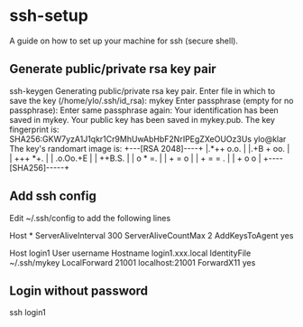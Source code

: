 # ssh-setup
A guide on how to set up your machine for ssh (secure shell). 

## Generate public/private rsa key pair
ssh-keygen
Generating public/private rsa key pair.
Enter file in which to save the key (/home/ylo/.ssh/id_rsa): mykey
Enter passphrase (empty for no passphrase): 
Enter same passphrase again: 
Your identification has been saved in mykey.
Your public key has been saved in mykey.pub.
The key fingerprint is:
SHA256:GKW7yzA1J1qkr1Cr9MhUwAbHbF2NrIPEgZXeOUOz3Us ylo@klar
The key's randomart image is:
+---[RSA 2048]----+
|.*++ o.o.        |
|.+B + oo.        |
| +++ *+.         |
| .o.Oo.+E        |
|    ++B.S.       |
|   o * =.        |
|  + = o          |
| + = = .         |
|  + o o          |
+----[SHA256]-----+

## Add ssh config
Edit ~/.ssh/config to add the following lines

Host *
    ServerAliveInterval 300
    ServerAliveCountMax 2
    AddKeysToAgent yes

Host login1
    User username
    Hostname login1.xxx.local
    IdentityFile ~/.ssh/mykey
    LocalForward 21001 localhost:21001
    ForwardX11 yes
    
## Login without password
ssh login1 
